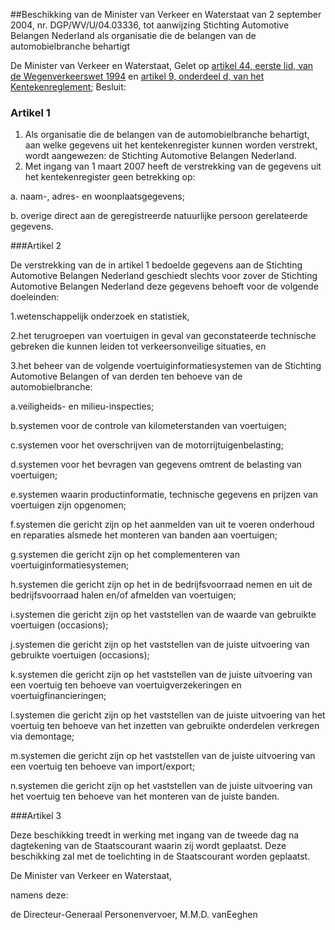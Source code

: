 <meta http-equiv='Content-Type' content='text/html; charset=utf-8' />

##Beschikking van de Minister van Verkeer en Waterstaat van 2 september 2004, nr. DGP/WV/U/04.03336, tot aanwijzing Stichting Automotive Belangen Nederland als organisatie die de belangen van de automobielbranche behartigt

De Minister van Verkeer en Waterstaat,
Gelet op [artikel 44, eerste lid, van de Wegenverkeerswet 1994](../../../../../../../../../../wet/wegenverkeerswet/1994/BWBR0006622/README.md) en [artikel 9, onderdeel d, van het Kentekenreglement](../../../../../../../../../../AMvB/kentekenreglement/BWBR0006951/README.md);
Besluit:

### Artikel  1  

1.  Als organisatie die de belangen van de automobielbranche behartigt, aan welke gegevens uit het kentekenregister kunnen worden verstrekt, wordt aangewezen: de Stichting Automotive Belangen Nederland.   
2.  Met ingang van 1 maart 2007 heeft de verstrekking van de gegevens uit het kentekenregister geen betrekking op: 

a. naam-, adres- en woonplaatsgegevens;  

b. overige direct aan de geregistreerde natuurlijke persoon gerelateerde gegevens.    

###Artikel 2 

De verstrekking van de in artikel 1 bedoelde gegevens aan de Stichting Automotive Belangen Nederland geschiedt slechts voor zover de Stichting Automotive Belangen Nederland deze gegevens behoeft voor de volgende doeleinden:

1.wetenschappelijk onderzoek en statistiek,

2.het terugroepen van voertuigen in geval van geconstateerde technische gebreken die kunnen leiden tot verkeersonveilige situaties, en

3.het beheer van de volgende voertuiginformatiesystemen van de Stichting Automotive Belangen of van derden ten behoeve van de automobielbranche:

a.veiligheids- en milieu-inspecties;

b.systemen voor de controle van kilometerstanden van voertuigen;

c.systemen voor het overschrijven van de motorrijtuigenbelasting;

d.systemen voor het bevragen van gegevens omtrent de belasting van voertuigen;

e.systemen waarin productinformatie, technische gegevens en prijzen van voertuigen zijn opgenomen;

f.systemen die gericht zijn op het aanmelden van uit te voeren onderhoud en reparaties alsmede het monteren van banden aan voertuigen;

g.systemen die gericht zijn op het complementeren van voertuiginformatiesystemen;

h.systemen die gericht zijn op het in de bedrijfsvoorraad nemen en uit de bedrijfsvoorraad halen en/of afmelden van voertuigen;

i.systemen die gericht zijn op het vaststellen van de waarde van gebruikte voertuigen (occasions);

j.systemen die gericht zijn op het vaststellen van de juiste uitvoering van gebruikte voertuigen (occasions);

k.systemen die gericht zijn op het vaststellen van de juiste uitvoering van een voertuig ten behoeve van voertuigverzekeringen en voertuigfinancieringen;

l.systemen die gericht zijn op het vaststellen van de juiste uitvoering van het voertuig ten behoeve van het inzetten van gebruikte onderdelen verkregen via demontage;

m.systemen die gericht zijn op het vaststellen van de juiste uitvoering van een voertuig ten behoeve van import/export;

n.systemen die gericht zijn op het vaststellen van de juiste uitvoering van het voertuig ten behoeve van het monteren van de juiste banden.

###Artikel 3 

Deze beschikking treedt in werking met ingang van de tweede dag na dagtekening van de Staatscourant waarin zij wordt geplaatst.
Deze beschikking zal met de toelichting in de Staatscourant worden geplaatst.

De 
Minister van Verkeer en Waterstaat,

namens deze:

de 
Directeur-Generaal Personenvervoer, 
M.M.D. vanEeghen
